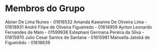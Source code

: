 # Membros do Grupo

Abner De Lima Nunes - 01616532
Amanda Kawanne De Oliveira Lima - 01618931
André Filipe de Oliveira Figueiredo - 01614959
Ayrton Leonardo Fernandes de Melo - 01599936
Estephani Germana Pereira da Silva - 01615970
Julio Cesar Santos de Santana - 01615981
Manuella Jatobá de Figueirêdo - 01618839